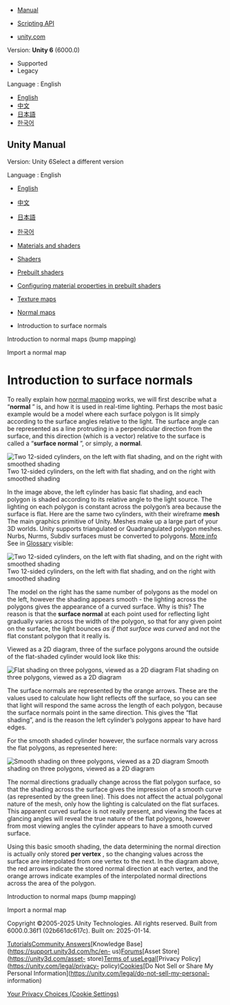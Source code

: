 [](https://docs.unity3d.com)

  * [Manual](../Manual/index.html)
  * [Scripting API](../ScriptReference/index.html)

  * [unity.com](https://unity.com/)

Version: **Unity 6** (6000.0)

  * Supported
  * Legacy

Language : English

  * [English](/Manual/StandardShaderMaterialParameterNormalMapSurfaceNormals.html)
  * [中文](/cn/current/Manual/StandardShaderMaterialParameterNormalMapSurfaceNormals.html)
  * [日本語](/ja/current/Manual/StandardShaderMaterialParameterNormalMapSurfaceNormals.html)
  * [한국어](/kr/current/Manual/StandardShaderMaterialParameterNormalMapSurfaceNormals.html)

[](https://docs.unity3d.com)

## Unity Manual

Version: Unity 6Select a different version

Language : English

  * [English](/Manual/StandardShaderMaterialParameterNormalMapSurfaceNormals.html)
  * [中文](/cn/current/Manual/StandardShaderMaterialParameterNormalMapSurfaceNormals.html)
  * [日本語](/ja/current/Manual/StandardShaderMaterialParameterNormalMapSurfaceNormals.html)
  * [한국어](/kr/current/Manual/StandardShaderMaterialParameterNormalMapSurfaceNormals.html)

  * [Materials and shaders](materials-and-shaders.html)
  * [Shaders](Shaders.html)
  * [Prebuilt shaders](shader-built-in-landing.html)
  * [Configuring material properties in prebuilt shaders](shader-built-in-configure-properties.html)
  * [Texture maps](StandardShaderTextureMaps.html)
  * [Normal maps](StandardShaderMaterialParameterNormalMapLanding.html)
  * Introduction to surface normals

[](StandardShaderMaterialParameterNormalMap.html)

Introduction to normal maps (bump mapping)

[](StandardShaderMaterialParameterNormalMapImport.html)

Import a normal map

# Introduction to surface normals

To really explain how [normal
mapping](StandardShaderMaterialParameterNormalMapLanding.html) works, we will
first describe what a “**normal** ” is, and how it is used in real-time
lighting. Perhaps the most basic example would be a model where each surface
polygon is lit simply according to the surface angles relative to the light.
The surface angle can be represented as a line protruding in a perpendicular
direction from the surface, and this direction (which is a vector) relative to
the surface is called a “**surface normal** ”, or simply, a **normal**.

![Two 12-sided cylinders, on the left with flat shading, and on the right with
smoothed shading](../uploads/Main/BumpMap2Cylinders.png) Two 12-sided
cylinders, on the left with flat shading, and on the right with smoothed
shading

In the image above, the left cylinder has basic flat shading, and each polygon
is shaded according to its relative angle to the light source. The lighting on
each polygon is constant across the polygon’s area because the surface is
flat. Here are the same two cylinders, with their wireframe **mesh** The main
graphics primitive of Unity. Meshes make up a large part of your 3D worlds.
Unity supports triangulated or Quadrangulated polygon meshes. Nurbs, Nurms,
Subdiv surfaces must be converted to polygons. [More info](mesh.html)  
See in [Glossary](Glossary.html#Mesh) visible:

![Two 12-sided cylinders, on the left with flat shading, and on the right with
smoothed shading](../uploads/Main/BumpMap2CylindersWire.png) Two 12-sided
cylinders, on the left with flat shading, and on the right with smoothed
shading

The model on the right has the same number of polygons as the model on the
left, however the shading appears smooth - the lighting across the polygons
gives the appearance of a curved surface. Why is this? The reason is that the
**surface normal** at each point used for reflecting light gradually varies
across the width of the polygon, so that for any given point on the surface,
the light bounces _as if that surface was curved_ and not the flat constant
polygon that it really is.

Viewed as a 2D diagram, three of the surface polygons around the outside of
the flat-shaded cylinder would look like this:

![Flat shading on three polygons, viewed as a 2D
diagram](../uploads/Main/BumpMapFlatShadingDiagram.svg) Flat shading on three
polygons, viewed as a 2D diagram

The surface normals are represented by the orange arrows. These are the values
used to calculate how light reflects off the surface, so you can see that
light will respond the same across the length of each polygon, because the
surface normals point in the same direction. This gives the “flat shading”,
and is the reason the left cylinder’s polygons appear to have hard edges.

For the smooth shaded cylinder however, the surface normals vary across the
flat polygons, as represented here:

![Smooth shading on three polygons, viewed as a 2D
diagram](../uploads/Main/BumpMapSmoothShadingDiagram.svg) Smooth shading on
three polygons, viewed as a 2D diagram

The normal directions gradually change across the flat polygon surface, so
that the shading across the surface gives the impression of a smooth curve (as
represented by the green line). This does not affect the actual polygonal
nature of the mesh, only how the lighting is calculated on the flat surfaces.
This apparent curved surface is not really present, and viewing the faces at
glancing angles will reveal the true nature of the flat polygons, however from
most viewing angles the cylinder appears to have a smooth curved surface.

Using this basic smooth shading, the data determining the normal direction is
actually only stored **per vertex** , so the changing values across the
surface are interpolated from one vertex to the next. In the diagram above,
the red arrows indicate the stored normal direction at each vertex, and the
orange arrows indicate examples of the interpolated normal directions across
the area of the polygon.

[](StandardShaderMaterialParameterNormalMap.html)

Introduction to normal maps (bump mapping)

[](StandardShaderMaterialParameterNormalMapImport.html)

Import a normal map

Copyright ©2005-2025 Unity Technologies. All rights reserved. Built from
6000.0.36f1 (02b661dc617c). Built on: 2025-01-14.

[Tutorials](https://learn.unity.com/)[Community
Answers](https://answers.unity3d.com)[Knowledge
Base](https://support.unity3d.com/hc/en-
us)[Forums](https://forum.unity3d.com)[Asset Store](https://unity3d.com/asset-
store)[Terms of
use](https://docs.unity3d.com/Manual/TermsOfUse.html)[Legal](https://unity.com/legal)[Privacy
Policy](https://unity.com/legal/privacy-
policy)[Cookies](https://unity.com/legal/cookie-policy)[Do Not Sell or Share
My Personal Information](https://unity.com/legal/do-not-sell-my-personal-
information)

[Your Privacy Choices (Cookie Settings)](javascript:void\(0\);)

